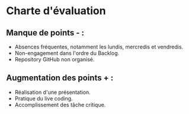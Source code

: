 # Charte d'évaluation

## Manque de points - :

- Absences fréquentes, notamment les lundis, mercredis et vendredis.
- Non-engagement dans l'ordre du Backlog.
- Repository GitHub non organisé.

## Augmentation des points + :

- Réalisation d'une présentation.
- Pratique du live coding.
- Accomplissement des tâche critique.

